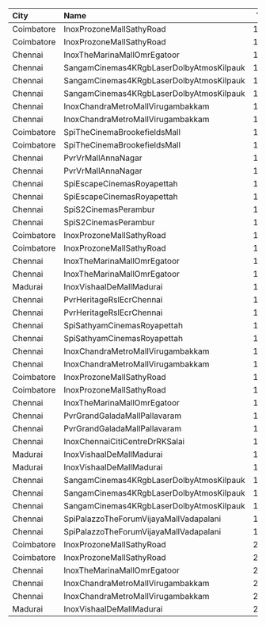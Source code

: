 | City       | Name                                     |  Time | Type      | Price | Capacity | Booked |
| :--------- | :--------------------------------------- | ----: | :-------- | ----: | -------: | -----: |
| Coimbatore | InoxProzoneMallSathyRoad                 | 11:10 | Club      |  153₹ |       63 |      0 |
| Coimbatore | InoxProzoneMallSathyRoad                 | 11:10 | Executive |   60₹ |       11 |      0 |
| Chennai    | InoxTheMarinaMallOmrEgatoor              | 11:35 | Club      |  153₹ |       54 |      0 |
| Chennai    | SangamCinemas4KRgbLaserDolbyAtmosKilpauk | 11:35 | Executive |  160₹ |      142 |     38 |
| Chennai    | SangamCinemas4KRgbLaserDolbyAtmosKilpauk | 11:35 | Corporate |  112₹ |       90 |      0 |
| Chennai    | SangamCinemas4KRgbLaserDolbyAtmosKilpauk | 11:35 | Budget    |   60₹ |       54 |     54 |
| Chennai    | InoxChandraMetroMallVirugambakkam        | 12:00 | Premiere  |   60₹ |       10 |      0 |
| Chennai    | InoxChandraMetroMallVirugambakkam        | 12:00 | Silver    |  153₹ |       78 |      0 |
| Coimbatore | SpiTheCinemaBrookefieldsMall             | 12:05 | Elite     |  153₹ |       87 |     25 |
| Coimbatore | SpiTheCinemaBrookefieldsMall             | 12:05 | Budget    |   60₹ |       10 |      9 |
| Chennai    | PvrVrMallAnnaNagar                       | 12:20 | Classic   |   60₹ |        5 |      5 |
| Chennai    | PvrVrMallAnnaNagar                       | 12:20 | Prime     |  191₹ |       51 |     35 |
| Chennai    | SpiEscapeCinemasRoyapettah               | 12:25 | Elite     |  191₹ |       50 |     21 |
| Chennai    | SpiEscapeCinemasRoyapettah               | 12:25 | Budget    |   60₹ |        5 |      5 |
| Chennai    | SpiS2CinemasPerambur                     | 13:05 | Elite     |  153₹ |       98 |      7 |
| Chennai    | SpiS2CinemasPerambur                     | 13:05 | Budget    |   60₹ |       11 |      8 |
| Coimbatore | InoxProzoneMallSathyRoad                 | 14:30 | Club      |  153₹ |       28 |      0 |
| Coimbatore | InoxProzoneMallSathyRoad                 | 14:30 | Executive |   60₹ |        4 |      0 |
| Chennai    | InoxTheMarinaMallOmrEgatoor              | 14:55 | Club      |  153₹ |       42 |      0 |
| Chennai    | InoxTheMarinaMallOmrEgatoor              | 14:55 | Executive |   60₹ |        8 |      0 |
| Madurai    | InoxVishaalDeMallMadurai                 | 15:10 | Club      |  178₹ |       33 |      0 |
| Chennai    | PvrHeritageRslEcrChennai                 | 15:25 | Classic   |   60₹ |       11 |     11 |
| Chennai    | PvrHeritageRslEcrChennai                 | 15:25 | Prime     |  153₹ |       98 |     59 |
| Chennai    | SpiSathyamCinemasRoyapettah              | 15:30 | Elite     |  153₹ |      102 |     92 |
| Chennai    | SpiSathyamCinemasRoyapettah              | 15:30 | Budget    |   60₹ |       12 |     11 |
| Chennai    | InoxChandraMetroMallVirugambakkam        | 15:45 | Premiere  |   60₹ |        5 |      0 |
| Chennai    | InoxChandraMetroMallVirugambakkam        | 15:45 | Silver    |  153₹ |       80 |      0 |
| Coimbatore | InoxProzoneMallSathyRoad                 | 17:50 | Club      |  153₹ |       43 |      0 |
| Coimbatore | InoxProzoneMallSathyRoad                 | 17:50 | Executive |   60₹ |        5 |      0 |
| Chennai    | InoxTheMarinaMallOmrEgatoor              | 18:15 | Club      |  153₹ |       50 |      0 |
| Chennai    | PvrGrandGaladaMallPallavaram             | 18:20 | Classic   |   60₹ |       14 |     14 |
| Chennai    | PvrGrandGaladaMallPallavaram             | 18:20 | Prime     |  153₹ |       76 |     26 |
| Chennai    | InoxChennaiCitiCentreDrRKSalai           | 18:20 | Club      |  153₹ |       41 |      0 |
| Madurai    | InoxVishaalDeMallMadurai                 | 18:30 | Club      |  178₹ |       63 |      0 |
| Madurai    | InoxVishaalDeMallMadurai                 | 18:30 | Executive |   60₹ |        4 |      0 |
| Chennai    | SangamCinemas4KRgbLaserDolbyAtmosKilpauk | 18:30 | Executive |  160₹ |      108 |      6 |
| Chennai    | SangamCinemas4KRgbLaserDolbyAtmosKilpauk | 18:30 | Corporate |  112₹ |       52 |      0 |
| Chennai    | SangamCinemas4KRgbLaserDolbyAtmosKilpauk | 18:30 | Budget    |   60₹ |       22 |     22 |
| Chennai    | SpiPalazzoTheForumVijayaMallVadapalani   | 18:45 | Elite     |  153₹ |      109 |     41 |
| Chennai    | SpiPalazzoTheForumVijayaMallVadapalani   | 18:45 | Budget    |   60₹ |       13 |     13 |
| Coimbatore | InoxProzoneMallSathyRoad                 | 21:10 | Club      |  153₹ |       65 |      0 |
| Coimbatore | InoxProzoneMallSathyRoad                 | 21:10 | Executive |   60₹ |       10 |      0 |
| Chennai    | InoxTheMarinaMallOmrEgatoor              | 21:40 | Club      |  153₹ |       60 |      0 |
| Chennai    | InoxChandraMetroMallVirugambakkam        | 21:45 | Premiere  |   60₹ |       10 |      0 |
| Chennai    | InoxChandraMetroMallVirugambakkam        | 21:45 | Silver    |  153₹ |       82 |      0 |
| Madurai    | InoxVishaalDeMallMadurai                 | 21:55 | Club      |  178₹ |       63 |      0 |